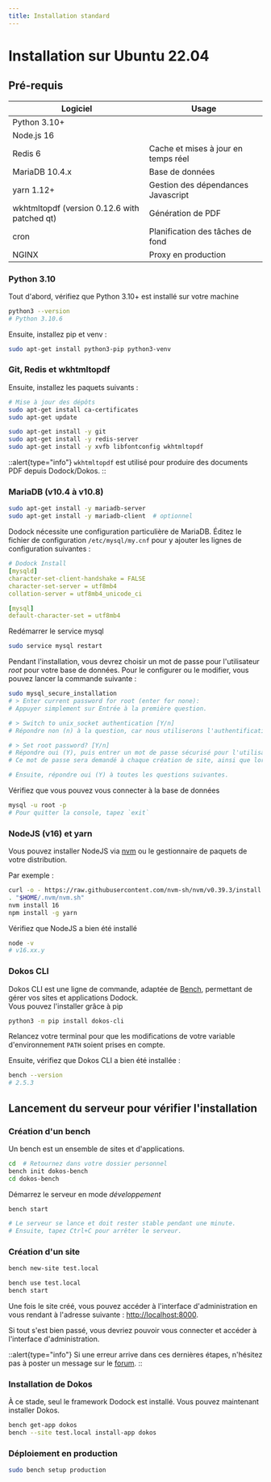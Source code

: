 ```yaml
---
title: Installation standard
---
```


# Installation sur Ubuntu 22.04

## Pré-requis

|Logiciel|Usage|
|---|---|
|Python 3.10+||
|Node.js 16||
|Redis 6|Cache et mises à jour en temps réel|
|MariaDB 10.4.x|Base de données|
|yarn 1.12+|Gestion des dépendances Javascript|
|wkhtmltopdf (version 0.12.6 with patched qt)|Génération de PDF|
|cron|Planification des tâches de fond|
|NGINX|Proxy en production|


### Python 3.10

Tout d'abord, vérifiez que Python 3.10+ est installé sur votre machine

```sh
python3 --version
# Python 3.10.6
```

Ensuite, installez pip et venv :

```sh
sudo apt-get install python3-pip python3-venv
```

### Git, Redis et wkhtmltopdf

Ensuite, installez les paquets suivants :

```sh
# Mise à jour des dépôts
sudo apt-get install ca-certificates
sudo apt-get update

sudo apt-get install -y git
sudo apt-get install -y redis-server
sudo apt-get install -y xvfb libfontconfig wkhtmltopdf
```

::alert{type="info"}
`wkhtmltopdf` est utilisé pour produire des documents PDF depuis Dodock/Dokos.
::

### MariaDB (v10.4 à v10.8)

```sh
sudo apt-get install -y mariadb-server
sudo apt-get install -y mariadb-client  # optionnel
```

Dodock nécessite une configuration particulière de MariaDB.
Éditez le fichier de configuration `/etc/mysql/my.cnf` pour y ajouter les lignes de configuration suivantes :

```yaml
# Dodock Install
[mysqld]
character-set-client-handshake = FALSE
character-set-server = utf8mb4
collation-server = utf8mb4_unicode_ci

[mysql]
default-character-set = utf8mb4
```

Redémarrer le service mysql

```sh
sudo service mysql restart
```

Pendant l'installation, vous devrez choisir un mot de passe pour l'utilisateur *root* pour votre base de données.
Pour le configurer ou le modifier, vous pouvez lancer la commande suivante :
```sh
sudo mysql_secure_installation
# > Enter current password for root (enter for none):
# Appuyer simplement sur Entrée à la première question.

# > Switch to unix_socket authentication [Y/n]
# Répondre non (n) à la question, car nous utiliserons l'authentification par mot de passe.

# > Set root password? [Y/n]
# Répondre oui (Y), puis entrer un mot de passe sécurisé pour l'utilisateur `root` de la base de données.
# Ce mot de passe sera demandé à chaque création de site, ainsi que lors des opérations de maintenance.

# Ensuite, répondre oui (Y) à toutes les questions suivantes.
```

Vérifiez que vous pouvez vous connecter à la base de données

```sh
mysql -u root -p
# Pour quitter la console, tapez `exit`
```

### NodeJS (v16) et yarn

Vous pouvez installer NodeJS via [nvm](https://github.com/nvm-sh/nvm) ou le gestionnaire de paquets de votre distribution.

Par exemple :
```sh
curl -o - https://raw.githubusercontent.com/nvm-sh/nvm/v0.39.3/install.sh | bash
. "$HOME/.nvm/nvm.sh"
nvm install 16
npm install -g yarn
```

Vérifiez que NodeJS a bien été installé
```sh
node -v
# v16.xx.y
```


### Dokos CLI

Dokos CLI est une ligne de commande, adaptée de [Bench](https://github.com/frappe/bench), permettant de gérer vos sites et applications Dodock.  
Vous pouvez l'installer grâce à pip

```sh
python3 -m pip install dokos-cli
```

Relancez votre terminal pour que les modifications de votre variable d'environnement `PATH` soient prises en compte.

Ensuite, vérifiez que Dokos CLI a bien été installée :

```sh
bench --version
# 2.5.3
```

## Lancement du serveur pour vérifier l'installation

### Création d'un bench

Un bench est un ensemble de sites et d'applications.

```sh
cd  # Retournez dans votre dossier personnel
bench init dokos-bench
cd dokos-bench
```

Démarrez le serveur en mode *développement*

```sh
bench start

# Le serveur se lance et doit rester stable pendant une minute.
# Ensuite, tapez Ctrl+C pour arrêter le serveur.
```

### Création d'un site

```sh
bench new-site test.local

bench use test.local
bench start
```

Une fois le site créé, vous pouvez accéder à l'interface d'administration en vous rendant à l'adresse suivante : [http://localhost:8000](http://localhost:8000).

Si tout s'est bien passé, vous devriez pouvoir vous connecter et accéder à l'interface d'administration.

::alert{type="info"}
Si une erreur arrive dans ces dernières étapes, n'hésitez pas à poster un message sur le [forum](https://community.dokos.io).
::


### Installation de Dokos

À ce stade, seul le framework Dodock est installé.
Vous pouvez maintenant installer Dokos.

```sh
bench get-app dokos
bench --site test.local install-app dokos
```

### Déploiement en production

```sh
sudo bench setup production
```
